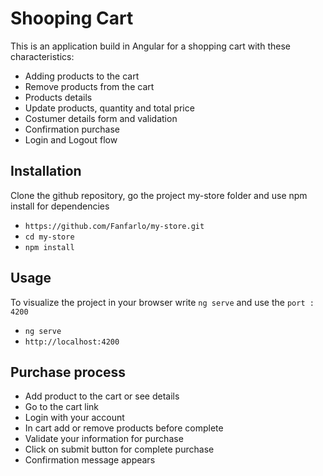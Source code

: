 
# Shooping Cart

This is an application build in Angular for a shopping cart with these characteristics:

- Adding products to the cart
- Remove products from the cart
- Products details 
- Update products, quantity and total price
- Costumer details form and validation
- Confirmation purchase 
- Login and Logout flow

## Installation

Clone the github repository, go the project my-store folder and use npm install for dependencies 

* `https://github.com/Fanfarlo/my-store.git`
* `cd my-store`
* `npm install`

## Usage

To visualize the project in your browser write `ng serve` and use the `port : 4200`

* `ng serve`
* `http://localhost:4200`

## Purchase process

- Add product to the cart or see details
- Go to the cart link
- Login with your account
- In cart add or remove products before complete
- Validate your information for purchase
- Click on submit button for complete purchase
- Confirmation message appears